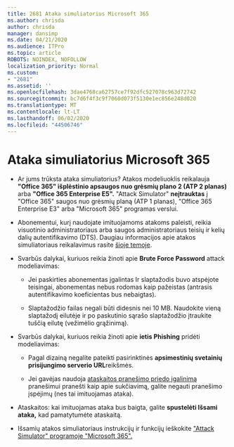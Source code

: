 ```yaml
---
title: 2681 Ataka simuliatorius Microsoft 365
ms.author: chrisda
author: chrisda
manager: dansimp
ms.date: 04/21/2020
ms.audience: ITPro
ms.topic: article
ROBOTS: NOINDEX, NOFOLLOW
localization_priority: Normal
ms.custom:
- "2681"
ms.assetid: ''
ms.openlocfilehash: 3dae4768ca62757ce7f92dfc527078c963d72742
ms.sourcegitcommit: bc7d6f4f3c9f7060d073f5130e1ec856e248d020
ms.translationtype: MT
ms.contentlocale: lt-LT
ms.lasthandoff: 06/02/2020
ms.locfileid: "44506746"
---
```

# <a name="attack-simulator-in-microsoft-365"></a>Ataka simuliatorius Microsoft 365

- Ar jums trūksta ataka simuliatorius? Atakos modeliuoklis reikalauja **"Office 365" išplėstinio apsaugos nuo grėsmių plano 2 (ATP 2 planas)** arba **"Office 365 Enterprise E5".** "Attack Simulator" **neįtrauktas** į "Office 365" saugos nuo grėsmių planą (ATP 1 planas), "Office 365 Enterprise E3" arba "Microsoft 365" programas verslui.

- Abonementui, kurį naudojate imituojamoms atakoms paleisti, reikia visuotinio administratoriaus arba saugos administratoriaus teisių ir kelių dalių autentifikavimo (DTS). Daugiau informacijos apie atakos simuliatoriaus reikalavimus rasite [šioje temoje](https://docs.microsoft.com/microsoft-365/security/office-365-security/attack-simulator).

- Svarbūs dalykai, kuriuos reikia žinoti apie **Brute Force Password** attack modeliavimas:

  - Jei paskirties abonementas įgalintas Ir slaptažodis buvo atspėjote teisingai, abonementas nebus rodomas kaip pažeistas (antrasis autentifikavimo koeficientas bus nebaigtas).

  - Slaptažodžio failas negali būti didesnis nei 10 MB. Naudokite vieną slaptažodį eilutėje ir po paskutinio sąrašo slaptažodžio įtraukite tuščią eilutę (vežimėlio grąžinimą).

- Svarbūs dalykai, kuriuos reikia žinoti apie **ietis Phishing** pridėti modeliavimas:

  - Pagal dizainą negalite pateikti pasirinktinės **apsimestinių svetainių prisijungimo serverio URL**reikšmės.

  - Jei gavėjas naudoja [ataskaitos pranešimo priedo įgalinimą](https://docs.microsoft.com/microsoft-365/security/office-365-security/enable-the-report-message-add-in) pranešimui pranešti kaip apie sukčiavimą, galite negauti pranešimo įspėjimų (nes tai imituojamas ataka).

- Ataskaitos: kai imituojamas ataka bus baigta, galite **spustelėti Išsami ataka,** kad pamatytumėte ataskaitą.

- Išsamių atakos simuliatoriaus instrukcijų ir funkcijų ieškokite ["Attack Simulator" programoje "Microsoft 365".](https://docs.microsoft.com/microsoft-365/security/office-365-security/attack-simulator)
